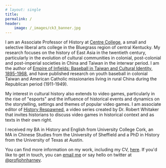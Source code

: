 ```yaml
---
# layout: single
title: 
permalink: /
header: 
    image: /_images/ck3_banner.jpg
---
```

I am an Associate Professor of History at [Centre College](http://www.centre.edu), a small and selective liberal arts college in the Bluegrass region of central Kentucky. My research focuses on the history of East Asia in the twentieth century, particularly in the evolution of cultural communities in colonial, post-colonial and post-imperial societies in China and Taiwan in the interwar period. I am the author of [Empire of Infields: Baseball in Taiwan and Cultural Identity, 1895-1968]("https://www.nebraskapress.unl.edu/university-of-nebraska-press/9780803286825/"), and have published research on youth baseball in colonial Taiwan and American Catholic missionaries living in rural China during the Republican period (1911-1949).

My interest in cultural history also extends to video games, particularly in the rise of "esports" and the influence of historical events and dynamics on the storytelling, settings and themes of popular video games. I am associate editor of [History Respawned]("http://www.historyrespawned.com"), a video series created by Dr. Robert Whitaker that invites historians to discuss video games in historical context and as texts in their own right.

I received my BA in History and English from University College Cork, an MA in Chinese Studies from the University of Sheffield and a PhD in History from the University of Texas at Austin.

You can find more information on my work, including my CV, [here]("https://centre.academia.edu/JohnHarney"). If you'd like to get in touch, you can [email me]("mailto:john.harney@centre.edu") or say hello on twitter at [@profjohnharney]("http://www.twitter.com/profjohnharney").